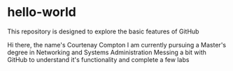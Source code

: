 # hello-world
This repository is designed to explore the basic features of GitHub

Hi there, the name's Courtenay Compton
I am currently pursuing a Master's degree in Networking and Systems Administration
Messing a bit with GitHub to understand it's functionality and complete a few labs
